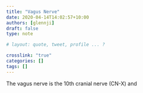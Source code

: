 ```yaml
---
title: "Vagus Nerve"
date: 2020-04-14T14:02:57+10:00
authors: [glennji]
draft: false
type: note

# layout: quote, tweet, profile ... ?

crosslink: "true"
categories: []
tags: []
---
```


The vagus nerve is the 10th cranial nerve (CN-X) and